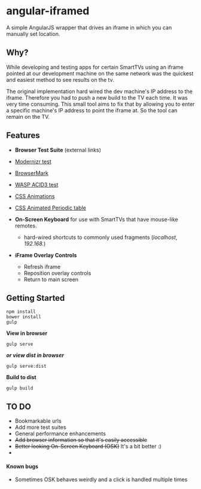 angular-iframed
===============

A simple AngularJS wrapper that drives an iframe in which you can manually set location.


## Why?
While developing and testing apps for certain SmartTVs using an iframe pointed at our development machine on the same network was the quickest and easiest method to see results on the tv.

The original implementation hard wired the dev machine's IP address to the iframe. Therefore you had to push a new build to the TV each time. It was very time consuming. This small tool aims to fix that by allowing you to enter a specific machine's IP address to point the iframe at. So the tool can remain on the TV. 

## Features
 - **Browser Test Suite** (external links)
  - [Modernizr test](http://modernizr.github.io/Modernizr/test)
  - [BrowserMark](http://browsermark.rightware.com)
  - [WASP ACID3 test](http://acid3.acidtests.org)
  - [CSS Animations](http://bennettfeely.com/csscreatures)
  - [CSS Animated Periodic table ](http://mrdoob.github.io/three.js/examples/css3d_periodictable.html)

- **On-Screen Keyboard** for use with SmartTVs that have mouse-like remotes.
  - hard-wired shortcuts to commonly used fragments (*localhost*, *192.168.*)

- **iFrame Overlay Controls**
  - Refresh iframe
  - Reposition overlay controls
  - Return to main screen

## Getting Started

    npm install
    bower install
    gulp

**View in browser**

    gulp serve

**_or view dist in browser_**

    gulp serve:dist

**Build to dist**

    gulp build


## TO DO
 
 - Bookmarkable urls
 - Add more test suites
 - General performance enhancements
 - ~~Add browser information so that it's easily accessible~~
 - ~~Better looking On-Screen Keyboard (OSK)~~ It's a bit better :)
 - 

 #### Known bugs
  + Sometimes OSK behaves weirdly and a click is handled multiple times